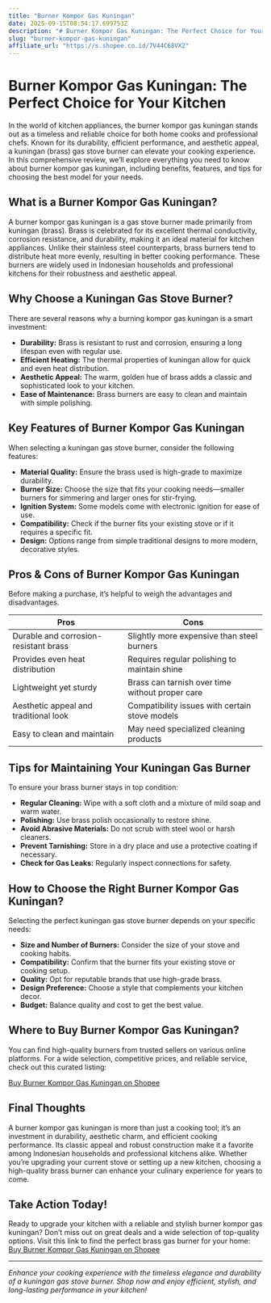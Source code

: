 ```yaml
---
title: "Burner Kompor Gas Kuningan"
date: 2025-09-15T08:54:17.699753Z
description: "# Burner Kompor Gas Kuningan: The Perfect Choice for Your Kitchen..."
slug: "burner-kompor-gas-kuningan"
affiliate_url: "https://s.shopee.co.id/7V44C68VX2"
---
```

# Burner Kompor Gas Kuningan: The Perfect Choice for Your Kitchen

In the world of kitchen appliances, the burner kompor gas kuningan stands out as a timeless and reliable choice for both home cooks and professional chefs. Known for its durability, efficient performance, and aesthetic appeal, a kuningan (brass) gas stove burner can elevate your cooking experience. In this comprehensive review, we’ll explore everything you need to know about burner kompor gas kuningan, including benefits, features, and tips for choosing the best model for your needs.

## What is a Burner Kompor Gas Kuningan?

A burner kompor gas kuningan is a gas stove burner made primarily from kuningan (brass). Brass is celebrated for its excellent thermal conductivity, corrosion resistance, and durability, making it an ideal material for kitchen appliances. Unlike their stainless steel counterparts, brass burners tend to distribute heat more evenly, resulting in better cooking performance. These burners are widely used in Indonesian households and professional kitchens for their robustness and aesthetic appeal.

## Why Choose a Kuningan Gas Stove Burner?

There are several reasons why a burning kompor gas kuningan is a smart investment:

- **Durability:** Brass is resistant to rust and corrosion, ensuring a long lifespan even with regular use.
- **Efficient Heating:** The thermal properties of kuningan allow for quick and even heat distribution.
- **Aesthetic Appeal:** The warm, golden hue of brass adds a classic and sophisticated look to your kitchen.
- **Ease of Maintenance:** Brass burners are easy to clean and maintain with simple polishing.

## Key Features of Burner Kompor Gas Kuningan

When selecting a kuningan gas stove burner, consider the following features:

- **Material Quality:** Ensure the brass used is high-grade to maximize durability.
- **Burner Size:** Choose the size that fits your cooking needs—smaller burners for simmering and larger ones for stir-frying.
- **Ignition System:** Some models come with electronic ignition for ease of use.
- **Compatibility:** Check if the burner fits your existing stove or if it requires a specific fit.
- **Design:** Options range from simple traditional designs to more modern, decorative styles.

## Pros & Cons of Burner Kompor Gas Kuningan

Before making a purchase, it’s helpful to weigh the advantages and disadvantages.

| **Pros**                                | **Cons**                                  |
|-----------------------------------------|-------------------------------------------|
| Durable and corrosion-resistant brass | Slightly more expensive than steel burners |
| Provides even heat distribution        | Requires regular polishing to maintain shine |
| Lightweight yet sturdy                | Brass can tarnish over time without proper care |
| Aesthetic appeal and traditional look| Compatibility issues with certain stove models |
| Easy to clean and maintain              | May need specialized cleaning products |

## Tips for Maintaining Your Kuningan Gas Burner

To ensure your brass burner stays in top condition:

- **Regular Cleaning:** Wipe with a soft cloth and a mixture of mild soap and warm water.
- **Polishing:** Use brass polish occasionally to restore shine.
- **Avoid Abrasive Materials:** Do not scrub with steel wool or harsh cleaners.
- **Prevent Tarnishing:** Store in a dry place and use a protective coating if necessary.
- **Check for Gas Leaks:** Regularly inspect connections for safety.

## How to Choose the Right Burner Kompor Gas Kuningan?

Selecting the perfect kuningan gas stove burner depends on your specific needs:

- **Size and Number of Burners:** Consider the size of your stove and cooking habits.
- **Compatibility:** Confirm that the burner fits your existing stove or cooking setup.
- **Quality:** Opt for reputable brands that use high-grade brass.
- **Design Preference:** Choose a style that complements your kitchen decor.
- **Budget:** Balance quality and cost to get the best value.

## Where to Buy Burner Kompor Gas Kuningan?

You can find high-quality burners from trusted sellers on various online platforms. For a wide selection, competitive prices, and reliable service, check out this curated listing:

[Buy Burner Kompor Gas Kuningan on Shopee](https://s.shopee.co.id/7V44C68VX2)

## Final Thoughts

A burner kompor gas kuningan is more than just a cooking tool; it’s an investment in durability, aesthetic charm, and efficient cooking performance. Its classic appeal and robust construction make it a favorite among Indonesian households and professional kitchens alike. Whether you’re upgrading your current stove or setting up a new kitchen, choosing a high-quality brass burner can enhance your culinary experience for years to come.

## Take Action Today!

Ready to upgrade your kitchen with a reliable and stylish burner kompor gas kuningan? Don’t miss out on great deals and a wide selection of top-quality options. Visit this link to find the perfect brass gas burner for your home: [Buy Burner Kompor Gas Kuningan on Shopee](https://s.shopee.co.id/7V44C68VX2)

---

*Enhance your cooking experience with the timeless elegance and durability of a kuningan gas stove burner. Shop now and enjoy efficient, stylish, and long-lasting performance in your kitchen!*
